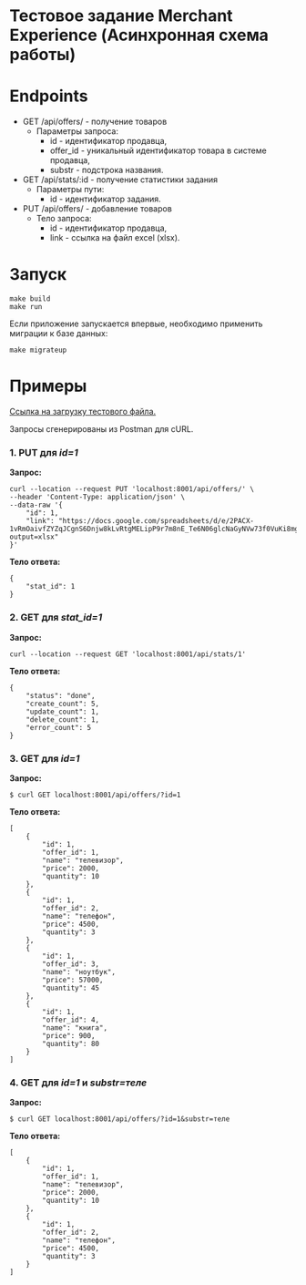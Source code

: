 # Тестовое задание Merchant Experience (Асинхронная схема работы)

# Endpoints

- GET /api/offers/ - получение товаров
    - Параметры запроса:
        - id - идентификатор продавца,
        - offer_id - уникальный идентификатор товара в системе продавца,
        - substr - подстрока названия.
- GET /api/stats/:id - получение статистики задания
    - Параметры пути:
        - id - идентификатор задания.
- PUT /api/offers/ - добавление товаров
    - Тело запроса:
        - id - идентификатор продавца,
        - link - ссылка на файл excel (xlsx).

# Запуск

```
make build
make run
```

Если приложение запускается впервые, необходимо применить миграции к базе данных:

```
make migrateup
```

# Примеры

[Ссылка на загрузку тестового файла.](https://docs.google.com/spreadsheets/d/e/2PACX-1vRmOaivfZYZqJCgnS6Dnjw8kLvRtgMELipP9r7m8nE_Te6N06glcNaGyNVw73f0VuKi8mgoErSploTZ/pub?output=xlsx)

Запросы сгенерированы из Postman для cURL.

### 1. PUT для _id=1_

**Запрос:**
```
curl --location --request PUT 'localhost:8001/api/offers/' \
--header 'Content-Type: application/json' \
--data-raw '{
    "id": 1,
    "link": "https://docs.google.com/spreadsheets/d/e/2PACX-1vRmOaivfZYZqJCgnS6Dnjw8kLvRtgMELipP9r7m8nE_Te6N06glcNaGyNVw73f0VuKi8mgoErSploTZ/pub?output=xlsx"
}'
```
**Тело ответа:**
```
{
    "stat_id": 1
}
```

### 2. GET для _stat_id=1_

**Запрос:**
```
curl --location --request GET 'localhost:8001/api/stats/1'
```
**Тело ответа:**
```
{
    "status": "done",
    "create_count": 5,
    "update_count": 1,
    "delete_count": 1,
    "error_count": 5
}
```

### 3. GET для _id=1_

**Запрос:**
```
$ curl GET localhost:8001/api/offers/?id=1
```
**Тело ответа:**
```
[
    {
        "id": 1,
        "offer_id": 1,
        "name": "телевизор",
        "price": 2000,
        "quantity": 10
    },
    {
        "id": 1,
        "offer_id": 2,
        "name": "телефон",
        "price": 4500,
        "quantity": 3
    },
    {
        "id": 1,
        "offer_id": 3,
        "name": "ноутбук",
        "price": 57000,
        "quantity": 45
    },
    {
        "id": 1,
        "offer_id": 4,
        "name": "книга",
        "price": 900,
        "quantity": 80
    }
]
```

### 4. GET для _id=1_ и _substr=теле_

**Запрос:**
```
$ curl GET localhost:8001/api/offers/?id=1&substr=теле
```
**Тело ответа:**
```
[
    {
        "id": 1,
        "offer_id": 1,
        "name": "телевизор",
        "price": 2000,
        "quantity": 10
    },
    {
        "id": 1,
        "offer_id": 2,
        "name": "телефон",
        "price": 4500,
        "quantity": 3
    }
]
```
